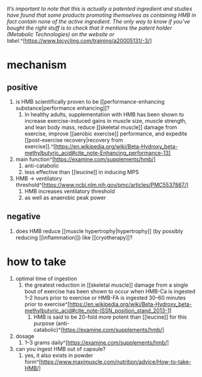 *It’s important to note that this is actually a patented ingredient and studies have found that some products promoting themselves as containing HMB in fact contain none of the active ingredient. The only way to know if you’ve bought the right stuff is to check that it mentions the patent holder (Metabolic Technologies) on the website or label.*^[https://www.bicycling.com/training/a20005131/-3/]

# mechanism
## positive
1. is HMB scientifically proven to be [[performance-enhancing substance|performance enhancing]]?
	1. In healthy adults, supplementation with HMB has been shown to increase exercise-induced gains in muscle size, muscle strength, and lean body mass, reduce [[skeletal muscle]] damage from exercise, improve [[aerobic exercise]] performance, and expedite [[post-exercise recovery|recovery from exercise]].^[https://en.wikipedia.org/wiki/Beta-Hydroxy_beta-methylbutyric_acid#cite_note-Enhancing_performance-13]
4. main function^[https://examine.com/supplements/hmb/]
	1. anti-catabolic
	2. less effective than [[leucine]] in inducing MPS
5. HMB → ventilatory threshold^[https://www.ncbi.nlm.nih.gov/pmc/articles/PMC5537867/]
	1. HMB increases ventilatory threshold
	2. as well as anaerobic peak power
## negative
1. does HMB reduce [[muscle hypertrophy|hypertrophy]] (by possibly reducing [[inflammation]]) like [[cryotherapy]]?
# how to take
1. optimal time of ingestion
	1. the greatest reduction in [[skeletal muscle]] damage from a single bout of exercise has been shown to occur when HMB-Ca is ingested 1–2 hours prior to exercise or HMB-FA is ingested 30–60 minutes prior to exercise^[https://en.wikipedia.org/wiki/Beta-Hydroxy_beta-methylbutyric_acid#cite_note-ISSN_position_stand_2013-1]
		1. HMB is said to be 20-fold more potent than [[leucine]] for this purpose (anti-catabolic)^[https://examine.com/supplements/hmb/]
2. dosage
	1. 1–3 grams daily^[https://examine.com/supplements/hmb/]
3. can you ingest HMB out of capsule?
	1. yes, it also exists in powder form^[https://www.maximuscle.com/nutrition/advice/How-to-take-HMB/]